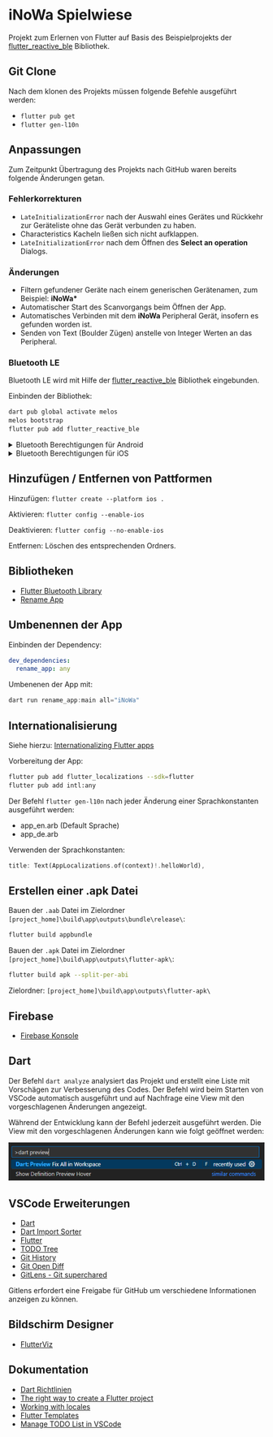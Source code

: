 # iNoWa Spielwiese

Projekt zum Erlernen von Flutter auf Basis des Beispielprojekts der [flutter_reactive_ble](https://github.com/PhilipsHue/flutter_reactive_ble) Bibliothek.

## Git Clone

Nach dem klonen des Projekts müssen folgende Befehle ausgeführt werden:

- `flutter pub get`
- `flutter gen-l10n `

## Anpassungen

Zum Zeitpunkt Übertragung des Projekts nach GitHub waren bereits folgende Änderungen getan.

### Fehlerkorrekturen

- `LateInitializationError` nach der Auswahl eines Gerätes und Rückkehr zur Geräteliste ohne das Gerät verbunden zu haben.
- Characteristics Kacheln ließen sich nicht aufklappen.
- `LateInitializationError` nach dem Öffnen des **Select an operation** Dialogs.

### Änderungen

- Filtern gefundener Geräte nach einem generischen Gerätenamen, zum Beispiel: **iNoWa\***
- Automatischer Start des Scanvorgangs beim Öffnen der App.
- Automatisches Verbinden mit dem **iNoWa** Peripheral Gerät, insofern es gefunden worden ist.
- Senden von Text (Boulder Zügen) anstelle von Integer Werten an das Peripheral.

### Bluetooth LE

Bluetooth LE wird mit Hilfe der [flutter_reactive_ble](https://pub.dev/packages/flutter_reactive_ble) Bibliothek eingebunden.

Einbinden der Bibliothek:

```bash
dart pub global activate melos
melos bootstrap
flutter pub add flutter_reactive_ble
```
<details>
<summary>Bluetooth Berechtigungen für Android</summary>

Die Berechtigungen werden in der Datei `[project_home]\android\app\src\main\AndroidManifest.xml` abgelegt:

<manifest xmlns:android="http://schemas.android.com/apk/res/android">

```xml
    <uses-feature android:name="android.hardware.bluetooth_le" android:required="true" />
    <uses-permission android:name="android.permission.BLUETOOTH_SCAN" />
    <uses-permission android:name="android.permission.BLUETOOTH_CONNECT" />
    <uses-permission android:name="android.permission.ACCESS_FINE_LOCATION" android:maxSdkVersion="30" />
    <uses-permission android:name="android.permission.ACCESS_COARSE_LOCATION" android:maxSdkVersion="30" />

    <application>
    ...
    </application>
</manifest>
```

</details>

<details>
<summary>Bluetooth Berechtigungen für iOS</summary>

Die Berechtigungen werden in der Datei `[project_home]\android\app\src\main\AndroidManifest.xml` abgelegt:

<manifest xmlns:android="http://schemas.android.com/apk/res/android">

```xml
<?xml version="1.0" encoding="UTF-8"?>
<!DOCTYPE plist PUBLIC "-//Apple//DTD PLIST 1.0//EN" "http://www.apple.com/DTDs/PropertyList-1.0.dtd">
<plist version="1.0">
    <dict>
        <!-- iOS13 and higher -->
        <key>NSBluetoothAlwaysUsageDescription</key>
        <string>This app needs access to Bluetooth to function properly.</string>
        <!-- iOS12 and lower -->
        <key>NSBluetoothPeripheralUsageDescription</key>
        <string>This app needs access to Bluetooth to function properly.</string>
        ```
    </dict>
</plist>
```

</details>
<p>

## Hinzufügen / Entfernen von Pattformen

Hinzufügen: `flutter create --platform ios .`

Aktivieren: `flutter config --enable-ios`

Deaktivieren: `flutter config --no-enable-ios`

Entfernen: Löschen des entsprechenden Ordners.

## Bibliotheken

- [Flutter Bluetooth Library](https://pub.dev/packages/flutter_reactive_ble)
- [Rename App](https://pub.dev/packages/rename_app)

## Umbenennen der App

Einbinden der Dependency:

```yaml
dev_dependencies:
  rename_app: any
```

Umbenenen der App mit:

```dart
dart run rename_app:main all="iNoWa"
```

## Internationalisierung

Siehe hierzu: [Internationalizing Flutter apps](https://docs.flutter.dev/ui/accessibility-and-internationalization/internationalization)

Vorbereitung der App:

```bash
flutter pub add flutter_localizations --sdk=flutter
flutter pub add intl:any
```

Der Befehl `flutter gen-l10n` nach jeder Änderung einer Sprachkonstanten ausgeführt werden:

- app_en.arb (Default Sprache)
- app_de.arb

Verwenden der Sprachkonstanten:

```dart
title: Text(AppLocalizations.of(context)!.helloWorld),
```

## Erstellen einer .apk Datei

Bauen der `.aab` Datei im Zielordner `[project_home]\build\app\outputs\bundle\release\`:

```bash
flutter build appbundle
```

Bauen der `.apk` Datei im Zielordner `[project_home]\build\app\outputs\flutter-apk\`:

```bash
flutter build apk --split-per-abi
```

Zielordner: `[project_home]\build\app\outputs\flutter-apk\`

## Firebase

- [Firebase Konsole](https://console.firebase.google.com/project/inowa-923ad/overview?hl=de)

## Dart

Der Befehl `dart analyze` analysiert das Projekt und erstellt eine Liste mit Vorschägen
zur Verbesserung des Codes. Der Befehl wird beim Starten von VSCode automatisch ausgeführt
und auf Nachfrage eine View mit den vorgeschlagenen Änderungen angezeigt.

Während der Entwicklung kann der Befehl jederzeit ausgeführt werden. Die View mit den
vorgeschlagenen Änderungen kann wie folgt geöffnet werden:

![Dart Fixes Preview](docs/images/open-dart-preview-fixes.png)

## VSCode Erweiterungen

- [Dart](https://marketplace.visualstudio.com/items?itemName=Dart-Code.dart-code)
- [Dart Import Sorter](https://marketplace.visualstudio.com/items?itemName=aziznal.dart-import-sorter)
- [Flutter](https://marketplace.visualstudio.com/items?itemName=Dart-Code.flutter)
- [TODO Tree](https://marketplace.visualstudio.com/items?itemName=Gruntfuggly.todo-tree)
- [Git History](https://marketplace.visualstudio.com/items?itemName=donjayamanne.githistory)
- [Git Open Diff](https://marketplace.visualstudio.com/items?itemName=kappariver.git-open-diff)
- [GitLens - Git superchared](https://marketplace.visualstudio.com/items?itemName=eamodio.gitlens)

Gitlens erfordert eine Freigabe für GitHub um verschiedene Informationen anzeigen zu können.

## Bildschirm Designer

- [FlutterViz](https://flutterviz.com/)

## Dokumentation

- [Dart Richtlinien](https://dart.dev/effective-dart/style)
- [The right way to create a Flutter project](https://themobilecoder.com/the-right-way-to-create-a-flutter-project/)
- [Working with locales](https://stackoverflow.com/questions/50923906/how-to-get-timezone-language-and-county-id-in-flutter-by-the-location-of-device)
- [Flutter Templates](https://www.fluttertemplates.dev/widgets/must_haves/)
- [Manage TODO List in VSCode](https://medium.com/@EclecticCoder/manage-todo-list-in-vscode-beb53774d776)
